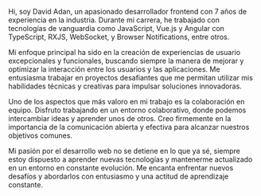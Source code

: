 Hi, soy David Adan, un apasionado desarrollador frontend con 7 años de experiencia en la industria. Durante mi carrera, he trabajado con tecnologías de vanguardia como JavaScript, Vue.js y Angular con TypeScript, RXJS, WebSocket, y Browser Notifications, entre otros.

Mi enfoque principal ha sido en la creación de experiencias de usuario excepcionales y funcionales, buscando siempre la manera de mejorar y optimizar la interacción entre los usuarios y las aplicaciones. Me entusiasma trabajar en proyectos desafiantes que me permitan utilizar mis habilidades técnicas y creativas para impulsar soluciones innovadoras.

Uno de los aspectos que más valoro en mi trabajo es la colaboración en equipo. Disfruto trabajando en un entorno colaborativo, donde podemos intercambiar ideas y aprender unos de otros. Creo firmemente en la importancia de la comunicación abierta y efectiva para alcanzar nuestros objetivos comunes.

Mi pasión por el desarrollo web no se detiene en lo que ya sé, siempre estoy dispuesto a aprender nuevas tecnologías y mantenerme actualizado en un entorno en constante evolución. Me encanta enfrentar nuevos desafíos y abordarlos con entusiasmo y una actitud de aprendizaje constante.

